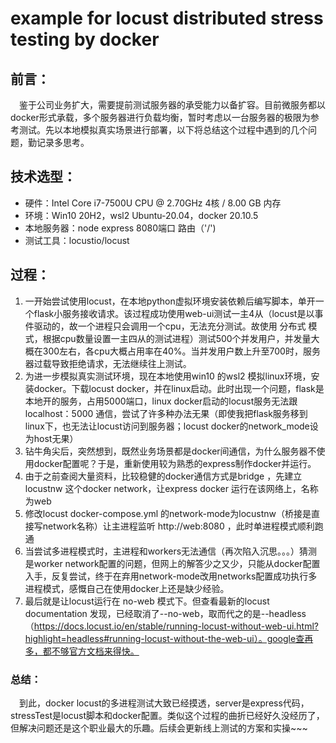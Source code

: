 # example for locust distributed stress testing by docker

## 前言：  

&emsp;鉴于公司业务扩大，需要提前测试服务器的承受能力以备扩容。目前微服务都以docker形式承载，多个服务器进行负载均衡，暂时考虑以一台服务器的极限为参考测试。先以本地模拟真实场景进行部署，以下将总结这个过程中遇到的几个问题，勤记录多思考。  

## 技术选型：

- 硬件：Intel Core i7-7500U CPU @ 2.70GHz 4核 / 8.00 GB 内存
- 环境：Win10 20H2，wsl2 Ubuntu-20.04，docker 20.10.5 
- 本地服务器：node express 8080端口 路由（'/')
- 测试工具：locustio/locust

## 过程：

1. 一开始尝试使用locust，在本地python虚拟环境安装依赖后编写脚本，单开一个flask小服务接收请求。该过程成功使用web-ui测试一主4从（locust是以事件驱动的，故一个进程只会调用一个cpu，无法充分测试。故使用 分布式 模式，根据cpu数量设置一主四从的测试进程）测试500个并发用户，并发量大概在300左右，各cpu大概占用率在40%。当并发用户数上升至700时，服务器过载导致拒绝请求，无法继续往上测试。
2. 为进一步模拟真实测试环境，现在本地使用win10 的wsl2 模拟linux环境，安装docker。下载locust docker，并在linux启动。此时出现一个问题，flask是本地开的服务，占用5000端口，linux docker启动的locust服务无法跟localhost：5000 通信，尝试了许多种办法无果（即使我把flask服务移到linux下，也无法让locust访问到服务器；locust docker的network_mode设为host无果）
3. 钻牛角尖后，突然想到，既然业务场景都是docker间通信，为什么服务器不使用docker配置呢？于是，重新使用较为熟悉的express制作docker并运行。
4. 由于之前查阅大量资料，比较稳健的docker通信方式是bridge ，先建立locustnw 这个docker network，让express docker 运行在该网络上，名称为web
5. 修改locust docker-compose.yml 的network-mode为locustnw（桥接是直接写network名称）让主进程监听 http://web:8080 ，此时单进程模式顺利跑通
6. 当尝试多进程模式时，主进程和workers无法通信（再次陷入沉思。。。）猜测是worker network配置的问题，但网上的解答少之又少，只能从docker配置入手，反复尝试，终于在弃用network-mode改用networks配置成功执行多进程模式，感慨自己在使用docker上还是缺少经验。
7. 最后就是让locust运行在 no-web 模式下。但查看最新的locust documentation 发现，已经取消了--no-web，取而代之的是--headless（https://docs.locust.io/en/stable/running-locust-without-web-ui.html?highlight=headless#running-locust-without-the-web-ui）。google查再多，都不够官方文档来得快。

### 总结：

&emsp;到此，docker locust的多进程测试大致已经摸透，server是express代码，stressTest是locust脚本和docker配置。类似这个过程的曲折已经好久没经历了，但解决问题还是这个职业最大的乐趣。后续会更新线上测试的方案和实操~~~
